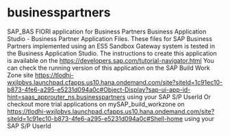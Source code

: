 # businesspartners
SAP_BAS FIORI application for Business Partners
Business Application Studio - Business Partner Application Files. These files for SAP Business Partners implemented using an ES5 Sandbox Gateway system is tested in the Business Application Studio. 
The instructions to create this application is available on the https://developers.sap.com/tutorial-navigator.html
You can check the running version of this application on the SAP Build Work Zone site https://tlodhi-wxjlpbvs.launchpad.cfapps.us10.hana.ondemand.com/site?siteId=1c91ec10-b873-4fe6-a295-e5231d094a0c#Object-Display?sap-ui-app-id-hint=saas_approuter_ns.businesspartners using your SAP S/P UserId 
Or checkout more trial applications on mySAP_build_workzone on https://tlodhi-wxjlpbvs.launchpad.cfapps.us10.hana.ondemand.com/site?siteId=1c91ec10-b873-4fe6-a295-e5231d094a0c#Shell-home using your SAP S/P UserId
